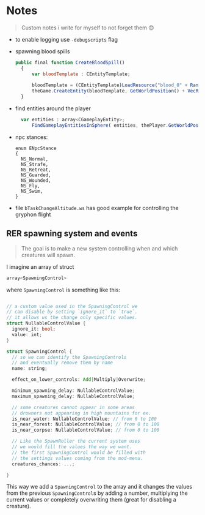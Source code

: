 
# Notes
> Custom notes i write for myself to not forget them 😊

- to enable logging use `-debugscripts` flag

- spawning blood spills
  ```js
  public final function CreateBloodSpill()
	{
		var bloodTemplate : CEntityTemplate;
	
		bloodTemplate = (CEntityTemplate)LoadResource("blood_0" + RandRange(4));
		theGame.CreateEntity(bloodTemplate, GetWorldPosition() + VecRingRand(0, 0.5) , EulerAngles(0, RandF() * 360, 0));
	}
  ```

- find entities around the player
  ```js
    var entities : array<CGameplayEntity>;
		FindGameplayEntitiesInSphere( entities, thePlayer.GetWorldPosition(), 10, 1,, FLAG_ExcludePlayer,, 'W3FastTravelEntity' ); // 'W3NoticeBoard' for noticeboards

  ```

- npc stances:
  ```
  enum ENpcStance
  {
    NS_Normal,
    NS_Strafe,
    NS_Retreat,
    NS_Guarded,
    NS_Wounded,
    NS_Fly,
    NS_Swim,
  }
  ```

- file `bTaskChangeAltitude.ws` has good example for controlling the gryphon flight

## RER spawning system and events
> The goal is to make a new system controlling when and which creatures will spawn.

I imagine an array of struct 
```rs
array<SpawningControl>
```
where `SpawningControl` is something like this:
```rs

// a custom value used in the SpawningControl we
// can disable by setting `ignore_it` to `true`.
// it allows us the change only specific values.
struct NullableControlValue {
  ignore_it: bool;
  value: int;
}

struct SpawningControl {
  // so we can identify the SpawningControls
  // and eventually remove them by name
  name: string;

  effect_on_lower_controls: Add|Multiply|Overwrite;

  minimum_spawning_delay: NullableControlValue;
  maximum_spawning_delay: NullableControlValue;

  // some creatures cannot appear in some areas
  // drowners not appearing in high mountains for ex.
  is_near_water: NullableControlValue; // from 0 to 100
  is_near_forest: NullableControlValue; // from 0 to 100
  is_near_corpse: NullableControlValue; // from 0 to 100

  // Like the SpawnRoller the current system uses
  // we would fill the values the way we want.
  // the first SpawningControl would be filled with
  // the settings values coming from the mod-menu.
  creatures_chances: ...;

}
```

This way we add a `SpawningControl` to the array and it changes the values from the previous `SpawningControl`s by
adding a number, multiplying the current values or completely overwriting them (great for disabling a creature).